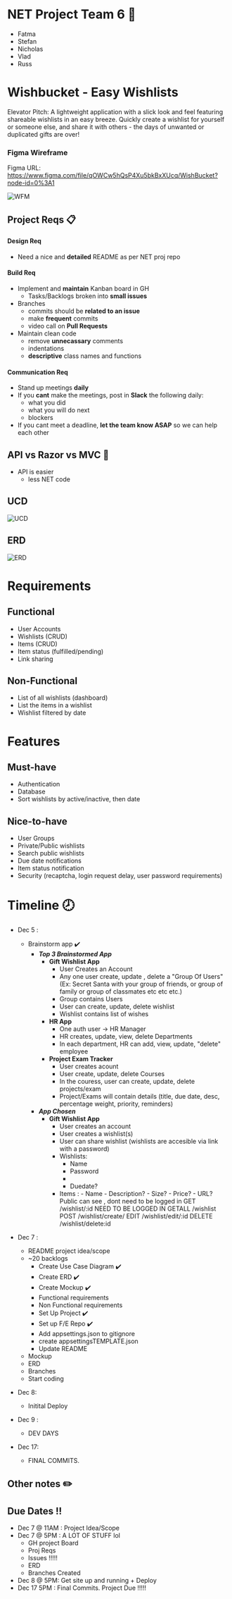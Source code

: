 # NET Project Team 6 💠

- Fatma
- Stefan
- Nicholas
- Vlad
- Russ

# Wishbucket - Easy Wishlists

Elevator Pitch:
A lightweight application with a slick look and feel featuring shareable wishlists in an easy breeze. Quickly create a wishlist for yourself or someone else, and share it with others - the days of unwanted or duplicated gifts are over!

### Figma Wireframe

Figma URL: https://www.figma.com/file/qOWCw5hQsP4Xu5bkBxXUcq/WishBucket?node-id=0%3A1

![WFM](https://i.imgur.com/KQBOscC.jpg)

## Project Reqs 📋

#### Design Req

- Need a nice and **detailed** README as per NET proj repo

#### Build Req

- Implement and **maintain** Kanban board in GH
  - Tasks/Backlogs broken into **small issues**
- Branches
  - commits should be **related to an issue**
  - make **frequent** commits
  - video call on **Pull Requests**
- Maintain clean code
  - remove **unnecassary** comments
  - indentations
  - **descriptive** class names and functions

#### Communication Req

- Stand up meetings **daily**
- If you **cant** make the meetings, post in **Slack** the following daily:
  - what you did
  - what you will do next
  - blockers
- If you cant meet a deadline, **let the team know ASAP** so we can help each other

## API vs Razor vs MVC 🔪

- API is easier
  - less NET code

## UCD

![UCD](https://i.imgur.com/TtijKPC.jpg)

## ERD

![ERD](https://i.imgur.com/htCdxTe.png)

# Requirements

## Functional

- User Accounts
- Wishlists (CRUD)
- Items (CRUD)
- Item status (fulfilled/pending)
- Link sharing

## Non-Functional

- List of all wishlists (dashboard)
- List the items in a wishlist
- Wishlist filtered by date

# Features

## Must-have

- Authentication
- Database
- Sort wishlists by active/inactive, then date

## Nice-to-have

- User Groups
- Private/Public wishlists
- Search public wishlists
- Due date notifications
- Item status notification
- Security (recaptcha, login request delay, user password requirements)

# Timeline 🕗

- Dec 5 :
  - Brainstorm app :heavy_check_mark:
    - **_Top 3 Brainstormed App_**
      - **Gift Wishlist App**
        - User Creates an Account
        - Any one user create, update , delete a "Group Of Users" (Ex: Secret Santa with your group of friends, or group of family or group of classmates etc etc etc.)
        - Group contains Users
        - User can create, update, delete wishlist
        - Wishlist contains list of wishes
      - **HR App**
        - One auth user -> HR Manager
        - HR creates, update, view, delete Departments
        - In each department, HR can add, view, update, "delete" employee
      - **Project Exam Tracker**
        - User creates acount
        - User create, update, delete Courses
        - In the couress, user can create, update, delete projects/exam
        - Project/Exams will contain details (title, due date, desc, percentage weight, priority, reminders)
    - **_App Chosen_**
      - **Gift Wishlist App**
        - User creates an account
        - User creates a wishlist(s)
        - User can share wishlist (wishlists are accesible via link with a password)
        - Wishlists:
          - Name
          - Password
          - <Items>
          - Duedate?
        - Items : - Name - Description? - Size? - Price? - URL?
          Public can see , dont need to be logged in
          GET
          /wishlist/:id
          NEED TO BE LOGGED IN
          GETALL
          /wishlist
          POST
          /wishlist/create/
          EDIT
          /wishlist/edit/:id
          DELETE
          /wishlist/delete:id
- Dec 7 :
  - README project idea/scope
  - ~20 backlogs
    - Create Use Case Diagram :heavy_check_mark:
    - Create ERD :heavy_check_mark:
    - Create Mockup :heavy_check_mark:
    - Functional requirements
    - Non Functional requirements
    - Set Up Project :heavy_check_mark:
    - Set up F/E Repo :heavy_check_mark:
    - Add appsettings.json to gitignore
    - create appsettingsTEMPLATE.json
    - Update README
  - Mockup
  - ERD
  - Branches
  - Start coding
- Dec 8:

  - Initital Deploy

- Dec 9 :

  - DEV DAYS

- Dec 17:
  - FINAL COMMITS.

## Other notes ✏️

## Due Dates :bangbang:

- Dec 7 @ 11AM : Project Idea/Scope
- Dec 7 @ 5PM : A LOT OF STUFF lol
  - GH project Board
  - Proj Reqs
  - Issues !!!!!
  - ERD
  - Branches Created
- Dec 8 @ 5PM: Get site up and running + Deploy
- Dec 17 5PM : Final Commits. Project Due !!!!!
